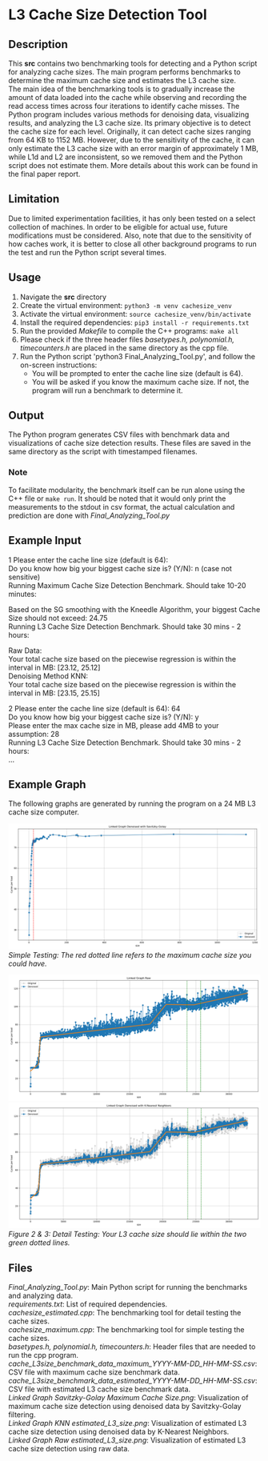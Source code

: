 # L3 Cache Size Detection Tool

## Description
This **src** contains two benchmarking tools for detecting and a Python script for analyzing cache sizes. The main program performs benchmarks to determine the maximum cache size and estimates the L3 cache size.    
The main idea of the benchmarking tools is to gradually increase the amount of data loaded into the cache while observing and recording the read access times across four iterations to identify cache misses. The Python program includes various methods for denoising data, visualizing results, and analyzing the L3 cache size. Its primary objective is to detect the cache size for each level. Originally, it can detect cache sizes ranging from 64 KB to 1152 MB. However, due to the sensitivity of the cache, it can only estimate the L3 cache size with an error margin of approximately 1 MB, while L1d and L2 are inconsistent, so we removed them and the Python script does not estimate them. More details about this work can be found in the final paper report.

## Limitation 
Due to limited experimentation facilities, it has only been tested on a select collection of machines. In order to be eligible for actual use, future modifications must be considered.
Also, note that due to the sensitivity of how caches work, it is better to close all other background programs to run the test and run the Python script several times. 

## Usage
1. Navigate the **src** directory
2. Create the virtual environment: `python3 -m venv cachesize_venv`
3. Activate the virtual environment: `source cachesize_venv/bin/activate`
4. Install the required dependencies: `pip3 install -r requirements.txt`  
5. Run the provided *Makefile* to compile the C++ programs: `make all`
6. Please check if the three header files *basetypes.h, polynomial.h, timecounters.h* are placed in the same directory as the cpp file.
7. Run the Python script 'python3 Final_Analyzing_Tool.py', and follow the on-screen instructions:
   - You will be prompted to enter the cache line size (default is 64).
   - You will be asked if you know the maximum cache size. If not, the program will run a benchmark to determine it.

## Output
The Python program generates CSV files with benchmark data and visualizations of cache size detection results. These files are saved in the same directory as the script with timestamped filenames.

### Note
To facilitate modularity, the benchmark itself can be run alone using the C++ file or `make run`. It should be noted that it would only print the measurements to the stdout in csv format, the actual calculation and prediction are done with *Final_Analyzing_Tool.py*

## Example Input
1
Please enter the cache line size (default is 64):   
Do you know how big your biggest cache size is? (Y/N): n (case not sensitive)  
Running Maximum Cache Size Detection Benchmark. Should take 10-20 minutes:   

Based on the SG smoothing with the Kneedle Algorithm, your biggest Cache Size should not exceed:  24.75  
Running L3 Cache Size Detection Benchmark. Should take 30 mins - 2 hours:   

Raw Data:  
Your total cache size based on the piecewise regression is within the interval in MB: [23.12, 25.12]  
Denoising Method KNN:   
Your total cache size based on the piecewise regression is within the interval in MB: [23.15, 25.15]  

2
Please enter the cache line size (default is 64): 64  
Do you know how big your biggest cache size is? (Y/N): y  
Please enter the max cache size in MB, please add 4MB to your assumption: 28  
Running L3 Cache Size Detection Benchmark. Should take 30 mins - 2 hours:   
...

## Example Graph
The following graphs are generated by running the program on a 24 MB L3 cache size computer.   

![Simple Testing](example_graph/Linked_Graph_Savitzky_Golay_24MB.png)   
*Simple Testing: The red dotted line refers to the maximum cache size you could have.*    

![Detail Testing using Raw Data](example_graph/Linked_Graph_Raw_24MB.png)   
![Detail Testing using KNN data](example_graph/Linked_Graph_KNN_24MB.png)   
*Figure 2 & 3: Detail Testing: Your L3 cache size should lie within the two green dotted lines.*    


## Files
*Final_Analyzing_Tool.py*: Main Python script for running the benchmarks and analyzing data.  
*requirements.txt*: List of required dependencies.  
*cachesize_estimated.cpp*: The benchmarking tool for detail testing the cache sizes.  
*cachesize_maximum.cpp*: The benchmarking tool for simple testing the cache sizes.  
*basetypes.h, polynomial.h, timecounters.h*: Header files that are needed to run the cpp program.  
*cache_L3size_benchmark_data_maximum_YYYY-MM-DD_HH-MM-SS.csv*: CSV file with maximum cache size benchmark data.  
*cache_L3size_benchmark_data_estimated_YYYY-MM-DD_HH-MM-SS.csv*: CSV file with estimated L3 cache size benchmark data.  
*Linked Graph Savitzky-Golay Maximum Cache Size.png*: Visualization of maximum cache size detection using denoised data by Savitzky-Golay filtering.  
*Linked Graph KNN estimated_L3_size.png*: Visualization of estimated L3 cache size detection using denoised data by K-Nearest Neighbors.  
*Linked Graph Raw estimated_L3_size.png*: Visualization of estimated L3 cache size detection using raw data.  
